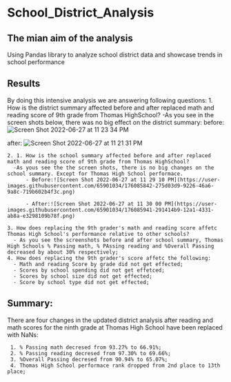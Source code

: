# School_District_Analysis
## The mian aim of the analysis 
Using Pandas library to analyze school district data and showcase trends in school performance
## Results
By doing this intensive analysis we are answering following questions:
     1. How is the district summary affected before and after replaced math and reading score of 9th grade from Thomas HighSchool?
      -As you see in the screen shots below, there was no big effect on the district summary:
before: 
![Screen Shot 2022-06-27 at 11 23 34 PM](https://user-images.githubusercontent.com/65901034/176085206-b3e5fb79-b47c-4046-be68-5ac69cad8fec.png)

after:
![Screen Shot 2022-06-27 at 11 21 31 PM](https://user-images.githubusercontent.com/65901034/176085217-c24d1d1e-7c84-4a2d-a378-854fe64cf0b3.png)
   
    2. 1. How is the school summary affected before and after replaced math and reading score of 9th grade from Thomas HighSchool? 
      -As yous see the the screen shots, there is no big changes on the school summary. Except for Thomas High School performace. 
          - Before:![Screen Shot 2022-06-27 at 11 29 10 PM](https://user-images.githubusercontent.com/65901034/176085842-275d03d9-9226-46a6-9a8c-719b602b4f3c.png)
        
          - After:![Screen Shot 2022-06-27 at 11 30 00 PM](https://user-images.githubusercontent.com/65901034/176085941-291414b9-12a1-4331-ab8a-e3298109b78f.png)
   
    3. How does replacing the 9th grader's math and reading score affetc Thomas High School's performance relative to other schools?
      - As you see the screenshots before and after school summary, Thomas High Schools % Passing math, % PAssing reading and %Overall Passing decreased by about 30% respectively; 
    4. How does replacing the 9th grader's score affetc the following:
      - Math and reading Score by grade did not get effected;
      - Scores by school spending did not get effetced;
      - Scores by school size did not get effected;
      - Score by school type did not get effected;

 ## Summary:
 There are four changes in the updated district analysis after reading and math scores for the ninth grade at Thomas High School have been replaced with NaNs:
 
     1. % Passing math decresed from 93.27% to 66.91%;
     2. % Passing reading decresed from 97.30% to 69.66%;
     3. %Overall Passing decresed from 90.94% to 65.07%;
     4. Thomas High School performace rank dropped from 2nd place to 13th place;
 


